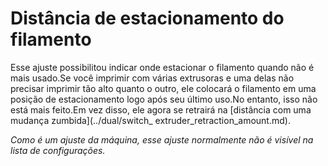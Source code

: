 Distância de estacionamento do filamento
====
Esse ajuste possibilitou indicar onde estacionar o filamento quando não é mais usado.Se você imprimir com várias extrusoras e uma delas não precisar imprimir tão alto quanto o outro, ele colocará o filamento em uma posição de estacionamento logo após seu último uso.No entanto, isso não está mais feito.Em vez disso, ele agora se retrairá na [distância com uma mudança zumbida](../dual/switch_ extruder_retraction_amount.md).

*Como é um ajuste da máquina, esse ajuste normalmente não é visível na lista de configurações.*